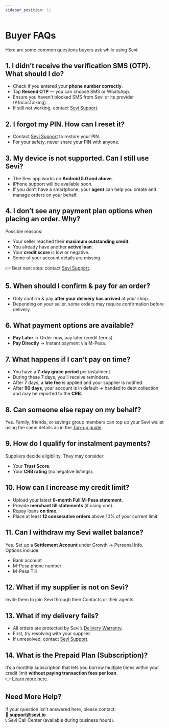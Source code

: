 ```yaml
---
sidebar_position: 11
---
```


# Buyer FAQs

Here are some common questions buyers ask while using Sevi:  


## 1. I didn’t receive the verification SMS (OTP). What should I do?
- Check if you entered your **phone number correctly**.  
- Tap **Resend OTP** — you can choose SMS or WhatsApp.  
- Ensure you haven’t blocked SMS from Sevi or its provider (AfricasTalking).  
- If still not working, contact [Sevi Support](/docs/about/support).  


## 2. I forgot my PIN. How can I reset it?
- Contact [Sevi Support](/docs/about/support) to restore your PIN.  
- For your safety, never share your PIN with anyone.  


## 3. My device is not supported. Can I still use Sevi?
- The Sevi app works on **Android 5.0 and above**.  
- iPhone support will be available soon.  
- If you don’t have a smartphone, your **agent** can help you create and manage orders on your behalf.  


## 4. I don’t see any payment plan options when placing an order. Why?
Possible reasons:  
- Your seller reached their **maximum outstanding credit**.  
- You already have another **active loan**.  
- Your **credit score** is low or negative.  
- Some of your account details are missing.  

👉 Best next step: contact [Sevi Support](/docs/about/support).  


## 5. When should I confirm & pay for an order?
- Only confirm & pay **after your delivery has arrived** at your shop.  
- Depending on your seller, some orders may require confirmation before delivery.  


## 6. What payment options are available?
- **Pay Later** → Order now, pay later (credit terms).  
- **Pay Directly** → Instant payment via M-Pesa.  


## 7. What happens if I can’t pay on time?
- You have a **7-day grace period** per instalment.  
- During these 7 days, you’ll receive reminders.  
- After 7 days, a **late fee** is applied and your supplier is notified.  
- After **90 days**, your account is in default → handed to debt collection and may be reported to the **CRB**.  


## 8. Can someone else repay on my behalf?
Yes. Family, friends, or savings group members can top up your Sevi wallet using the same details as in the [Top-up guide](/docs/buyer/topup).  


## 9. How do I qualify for instalment payments?
Suppliers decide eligibility. They may consider:  
- Your **Trust Score**.   
- Your **CRB rating** (no negative listings).  


## 10. How can I increase my credit limit?
- Upload your latest **6-month Full M-Pesa statement**.  
- Provide **merchant till statements** (if using one).  
- Repay loans **on time**.  
- Place at least **12 consecutive orders** above 10% of your current limit.  


## 11. Can I withdraw my Sevi wallet balance?
Yes. Set up a **Settlement Account** under Growth → Personal Info.  
Options include:  
- Bank account  
- M-Pesa phone number  
- M-Pesa Till  


## 12. What if my supplier is not on Sevi?
Invite them to join Sevi through their Contacts or their agents.  


## 13. What if my delivery fails?
- All orders are protected by Sevi’s [Delivery Warranty](/docs/buyer/delivery-warranty).  
- First, try resolving with your supplier.  
- If unresolved, contact [Sevi Support](/docs/about/support).  


## 14. What is the Prepaid Plan (Subscription)?
It’s a monthly subscription that lets you borrow multiple times within your credit limit **without paying transaction fees per loan**.  
👉 [Learn more here](/docs/buyer/subscriptions/prepaid-plan).  


## Need More Help?
If your question isn’t answered here, please contact:  
📧 **support@sevi.io**  
📞 Sevi Call Center (available during business hours).  

